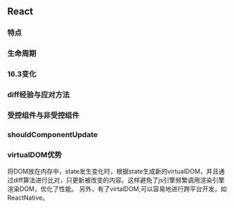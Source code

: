 ## React
### 特点
### 生命周期
### 16.3变化
### diff经验与应对方法
### 受控组件与非受控组件
### shouldComponentUpdate
### virtualDOM优势
将DOM放在内存中，state发生变化时，根据state生成新的virtualDOM，并且通过diff算法进行比对，只更新被改变的内容。这样避免了js引擎频繁调用渲染引擎渲染DOM，优化了性能。
另外，有了virtalDOM,可以容易地进行跨平台开发，如ReactNative。
